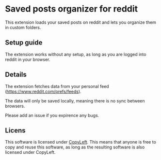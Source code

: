 # Saved posts organizer for reddit

This extension loads your saved posts on reddit and lets you organize them in custom folders.

## Setup guide

The extension works without any setup, as long as you are logged into reddit in your browser. 

## Details

The extension fetches data from your personal feed (https://www.reddit.com/prefs/feeds).

The data will only be saved locally, meaning there is no sync between browsers.

Please add an issue if you expirence any bugs.

## Licens 

This software is licensed under [CopyLeft](https://en.wikipedia.org/wiki/Copyleft). This means that anyone is free to copy and reuse this software, as long as the resulting software is also licensed under CopyLeft.
